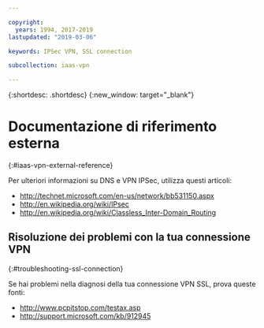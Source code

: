 ```yaml
---

copyright:
  years: 1994, 2017-2019
lastupdated: "2019-03-06"

keywords: IPSec VPN, SSL connection

subcollection: iaas-vpn

---
```


{:shortdesc: .shortdesc}
{:new_window: target="_blank"}

# Documentazione di riferimento esterna
{:#iaas-vpn-external-reference}

Per ulteriori informazioni su DNS e VPN IPSec, utilizza questi articoli:

 * http://technet.microsoft.com/en-us/network/bb531150.aspx<br/>
 * http://en.wikipedia.org/wiki/IPsec<br/>
 * http://en.wikipedia.org/wiki/Classless_Inter-Domain_Routing<br/>


## Risoluzione dei problemi con la tua connessione VPN
{:#troubleshooting-ssl-connection}

Se hai problemi nella diagnosi della tua connessione VPN SSL, prova queste fonti:

 * http://www.pcpitstop.com/testax.asp
 * http://support.microsoft.com/kb/912945
